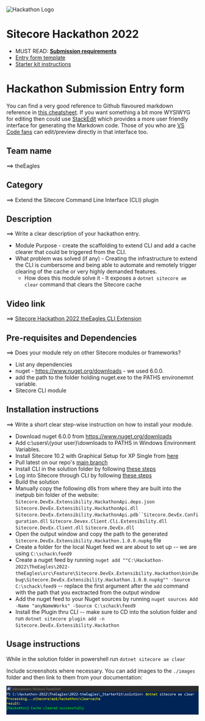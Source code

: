 ![Hackathon Logo](docs/images/hackathon.png?raw=true "Hackathon Logo")
# Sitecore Hackathon 2022

- MUST READ: **[Submission requirements](SUBMISSION_REQUIREMENTS.md)**
- [Entry form template](ENTRYFORM.md)
- [Starter kit instructions](STARTERKIT_INSTRUCTIONS.md)

# Hackathon Submission Entry form

You can find a very good reference to Github flavoured markdown reference in [this cheatsheet](https://github.com/adam-p/markdown-here/wiki/Markdown-Cheatsheet). If you want something a bit more WYSIWYG for editing then could use [StackEdit](https://stackedit.io/app) which provides a more user friendly interface for generating the Markdown code. Those of you who are [VS Code fans](https://code.visualstudio.com/docs/languages/markdown#_markdown-preview) can edit/preview directly in that interface too.

## Team name
⟹ theEagles

## Category
⟹ Extend the Sitecore Command Line Interface (CLI) plugin 

## Description
⟹ Write a clear description of your hackathon entry.  

  - Module Purpose - create the scaffolding to extend CLI and add a cache clearer that could be triggered from the CLI.
  - What problem was solved (if any) - Creating the infrastructure to extend the CLI is cumbersome and being able to automate and remotely trigger clearing of the cache or very highly demanded features.
    - How does this module solve it - It exposes a `dotnet sitecore ae clear` command that clears the Sitecore cache


## Video link

⟹ [Sitecore Hackathon 2022 theEagles CLI Extension](https://www.youtube.com/watch?v=WZCrjEiH1qQ)

## Pre-requisites and Dependencies

⟹ Does your module rely on other Sitecore modules or frameworks?

- List any dependencies
- nuget - https://www.nuget.org/downloads - we used 6.0.0. 
- add the path to the folder holding nuget.exe to the PATHS environemnt variable.
- Sitecore CLI module

## Installation instructions
⟹ Write a short clear step-wise instruction on how to install your module.  

- Download nuget 6.0.0 from https://www.nuget.org/downloads
- Add c:\users\\{your user}\downloads to PATHS in Windows Environment Variables.
- Install Sitecore 10.2 with Graphical Setup for XP Single from [here](https://sitecoredev.azureedge.net/~/media/F6813A6E3E424AB99A6E9A7CC257648B.ashx?date=20211101T105423)
- Pull latest on our repo's [main branch](https://github.com/Sitecore-Hackathon/2022-theEagles)
- Install CLI in the solution folder by following [these steps](https://doc.sitecore.com/xp/en/developers/101/developer-tools/install-sitecore-command-line-interface.html)
- Log into Sitecore through CLI by following [these steps](https://doc.sitecore.com/xp/en/developers/101/developer-tools/log-in-to-a-sitecore-instance-with-sitecore-command-line-interface.html)
- Build the solution
- Manually copy the following dlls from where they are built into the inetpub bin folder of the website: `Sitecore.DevEx.Extensibility.HackathonApi.deps.json` `Sitecore.DevEx.Extensibility.HackathonApi.dll` `Sitecore.DevEx.Extensibility.HackathonApi.pdb``Sitecore.DevEx.Configuration.dll` `Sitecore.Devex.Client.Cli.Extensibility.dll` `Sitecore.DevEx.Client.dll` `Sitecore.DevEx.dll`
- Open the output window and copy the path to the generated `Sitecore.DevEx.Extensibility.Hackathon.1.0.0.nupkg` file
- Create a folder for the local Nuget feed we are about to set up -- we are using `C:\schack\feed9`
- Create a nuget feed by running `nuget add ""C:\Hackathon-2022\TheEagles\2022-theEagles\src\Feature\Sitecore.DevEx.Extensibility.Hackathon\bin\Debug\Sitecore.DevEx.Extensibility.Hackathon.1.0.0.nupkg"" -Source C:\schack\feed9` -- replace the first argument after the `add` command with the path that you exctracted from the output window
- Add the nuget feed to your Nuget sources by running `nuget sources Add -Name "anyNameWorks" -Source C:\schack\feed9`
- Install the Plugin thru CLI -- make sure to CD into the solution folder and run `dotnet sitecore plugin add -n Sitecore.DevEx.Extensibility.Hackathon`

## Usage instructions
While in the solution folder in powershell run `dotnet sitecore ae clear`

Include screenshots where necessary. You can add images to the `./images` folder and then link to them from your documentation:

![Success](/images/1.png?raw=true "Success")

